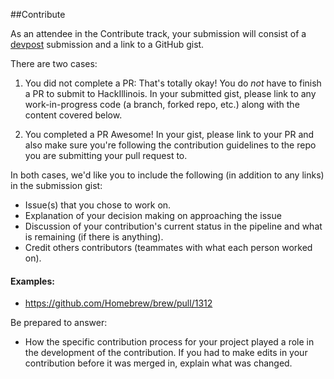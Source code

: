 ##Contribute

As an attendee in the Contribute track, your submission will consist of a [devpost](https://hackillinois2016s.devpost.com/) submission and a link to a GitHub gist.

There are two cases:


1. You did not complete a PR:
That's totally okay! You do *not* have to finish a PR to submit to HackIllinois. In your submitted gist, please link to any work-in-progress code (a branch, forked repo, etc.) along with the content covered below.


2. You completed a PR
Awesome! In your gist, please link to your PR and also make sure you're following the contribution guidelines to the repo you are submitting your pull request to. 
  
In both cases, we'd like you to include the following (in addition to any links) in the submission gist:
  * Issue(s) that you chose to work on.
  * Explanation of your decision making on approaching the issue
  * Discussion of your contribution's current status in the pipeline and what is remaining (if there is anything).
  * Credit others contributors (teammates with what each person worked on).

#### Examples:
* https://github.com/Homebrew/brew/pull/1312


Be prepared to answer: 
  * How the specific contribution process for your project played a role in the development of the contribution. If you had to make edits in your contribution before it was merged in, explain what was changed. 
